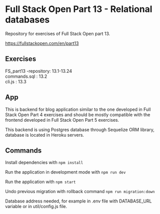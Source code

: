 # Full Stack Open Part 13 - Relational databases
Repository for exercises of Full Stack Open part 13.

https://fullstackopen.com/en/part13

## Exercises

FS_part13 -repository: 13.1-13.24  
commands.sql : 13.2  
cli.js : 13.3  

## App

This is backend for blog application similar to the one developed in Full Stack Open Part 4 exercises and should be mostly compatible with the frontend developed in Full Stack Open Part 5 exercises. 

This backend is using Postgres database through Sequelize ORM library, database is located in Heroku servers.

## Commands

Install dependencies with `npm install`

Run the application in development mode with `npm run dev`

Run the application with `npm start`

Undo previous migration with rollback command `npm run migration:down`

Database address needed, for example in .env file with DATABASE_URL variable or in util/config.js file.
